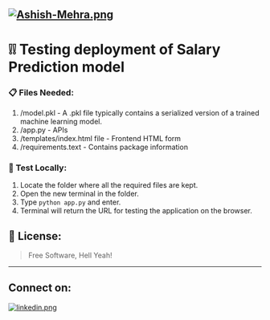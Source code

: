 [![Ashish-Mehra.png](https://i.postimg.cc/W1sWvwSM/Ashish-Mehra.png)](https://www.linkedin.com/in/ashishmehra/)
----
# ❕❕ Testing   deployment of Salary Prediction model

### 📋 Files Needed:
1. /model.pkl - A .pkl file typically contains a serialized version of a trained machine learning model.
2. /app.py - APIs
3. /templates/index.html file - Frontend HTML form
4. /requirements.text - Contains package information


### 🔎 Test Locally:
1. Locate the folder where all the required files are kept.
2. Open the new terminal in the folder.
3. Type `python app.py` and enter.
4. Terminal will return the URL for testing the application on the browser.

## 📃 License:

>Free Software, Hell Yeah!


----
## Connect on: 

[![linkedin.png](https://i.postimg.cc/YCV2vR0W/linkedin.png)](https://www.linkedin.com/in/ashishmehra/)

